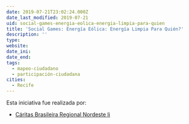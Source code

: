```yaml
---
date: 2019-07-21T23:02:24.000Z
date_last_modified: 2019-07-21
uid: social-games-energia-eolica-energia-limpia-para-quien
title: 'Social Games: Energía Eólica: Energía Limpia Para Quién?'
description: ''
type: 
website: 
date_ini: 
date_end: 
tags:
  - mapeo-ciudadano
  - participación-ciudadana
cities: 
  - Recife
---
```


Esta iniciativa fue realizada por:

- [Cáritas Brasileira Regional Nordeste Ii](/organizaciones/caritas-brasileira-regional-nordeste-ii)
